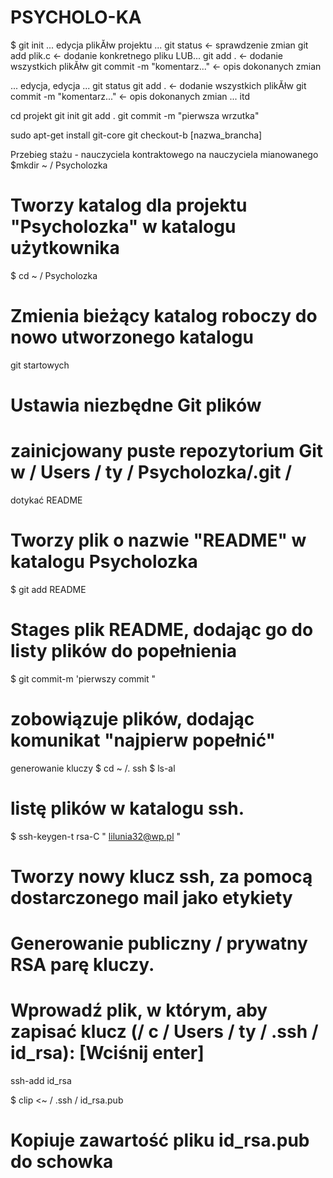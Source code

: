 PSYCHOLO-KA
===========

$ git init
... edycja plikĂłw projektu ...
git status                   <- sprawdzenie zmian
git add plik.c               <- dodanie konkretnego pliku LUB...
git add .                    <- dodanie wszystkich plikĂłw 
git commit -m "komentarz..." <- opis dokonanych zmian

... edycja, edycja ...
git status
git add .                    <- dodanie wszystkich plikĂłw 
git commit -m "komentarz..." <- opis dokonanych zmian
... itd


cd projekt
git init
git add .
git commit -m "pierwsza wrzutka"


sudo apt-get install git-core
git checkout-b [nazwa_brancha]

Przebieg stażu - nauczyciela kontraktowego na nauczyciela mianowanego
$mkdir ~ / Psycholozka
# Tworzy katalog dla projektu "Psycholozka" w katalogu użytkownika

$ cd ~ / Psycholozka
# Zmienia bieżący katalog roboczy do nowo utworzonego katalogu

git startowych 
# Ustawia niezbędne Git plików 
# zainicjowany puste repozytorium Git w / Users / ty / Psycholozka/.git /

dotykać README 
# Tworzy plik o nazwie "README" w katalogu Psycholozka
$ git add README 
# Stages plik README, dodając go do listy plików do popełnienia

$ git commit-m 'pierwszy commit " 
# zobowiązuje plików, dodając komunikat "najpierw popełnić"

generowanie kluczy
$ cd ~ /. ssh 
$ ls-al 
# listę plików w katalogu ssh.

$ ssh-keygen-t rsa-C " lilunia32@wp.pl " 
# Tworzy nowy klucz ssh, za pomocą dostarczonego mail jako etykiety 
# Generowanie publiczny / prywatny RSA parę kluczy. 
# Wprowadź plik, w którym, aby zapisać klucz (/ c / Users / ty / .ssh / id_rsa): [Wciśnij enter]
 ssh-add id_rsa

$ clip <~ / .ssh / id_rsa.pub 
# Kopiuje zawartość pliku id_rsa.pub do schowka
